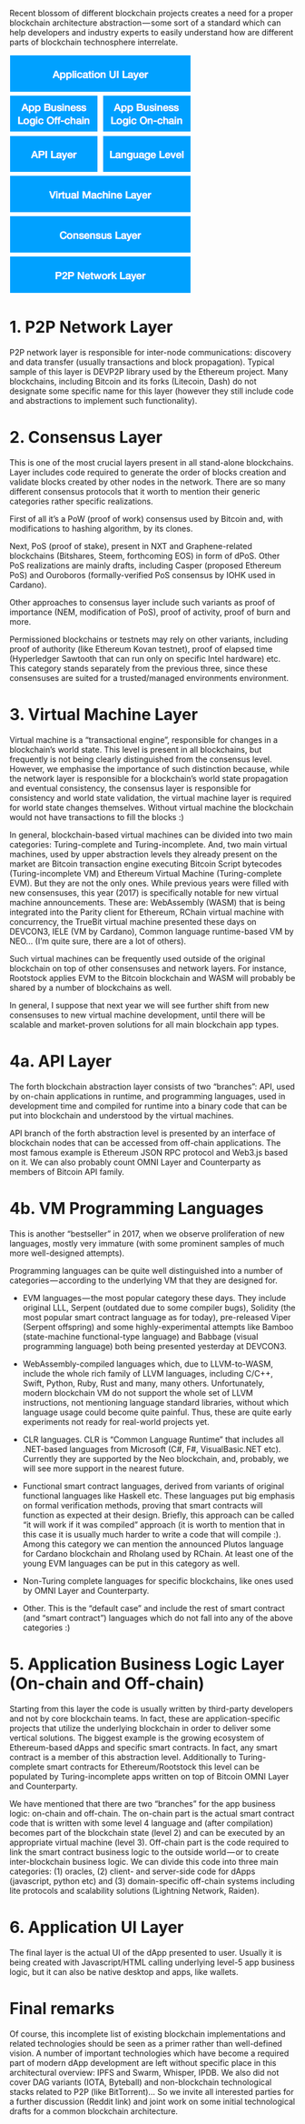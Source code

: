 Recent blossom of different blockchain projects creates a need for a proper blockchain architecture abstraction — some sort of a standard which can help developers and industry experts to easily understand how are different parts of blockchain technosphere interrelate.

![](1-N1f-31dvi6QiuN2J0IIhWA.png)

# 1. P2P Network Layer

P2P network layer is responsible for inter-node communications: discovery and data transfer 
(usually transactions and block propagation). Typical sample of this layer is DEVP2P library 
used by the Ethereum project. Many blockchains, including Bitcoin and its forks (Litecoin, Dash) 
do not designate some specific name for this layer (however they still include code and abstractions 
to implement such functionality).

# 2. Consensus Layer

This is one of the most crucial layers present in all stand-alone blockchains. Layer includes code 
required to generate the order of blocks creation and validate blocks created by other nodes in the network. 
There are so many different consensus protocols that it worth to mention their generic categories rather 
specific realizations.

First of all it’s a PoW (proof of work) consensus used by Bitcoin and, with modifications to hashing algorithm, by its clones.

Next, PoS (proof of stake), present in NXT and Graphene-related blockchains (Bitshares, Steem, 
forthcoming EOS) in form of dPoS. Other PoS realizations are mainly drafts, including Casper 
(proposed Ethereum PoS) and Ouroboros (formally-verified PoS consensus by IOHK used in Cardano).

Other approaches to consensus layer include such variants as proof of importance (NEM, modification of PoS), 
proof of activity, proof of burn and more.

Permissioned blockchains or testnets may rely on other variants, including proof of authority (like 
Ethereum Kovan testnet), proof of elapsed time (Hyperledger Sawtooth that can run only on specific Intel 
hardware) etc. This category stands separately from the previous three, since these consensuses are suited 
for a trusted/managed environments environment.

# 3. Virtual Machine Layer

Virtual machine is a “transactional engine”, responsible for changes in a blockchain’s world state. 
This level is present in all blockchains, but frequently is not being clearly distinguished from the consensus level.
However, we emphasise the importance of such distinction because, while the network layer is responsible 
for a blockchain’s world state propagation and eventual consistency, the consensus layer is responsible for 
consistency and world state validation, the virtual machine layer is required for world state changes themselves. 
Without virtual machine the blockchain would not have transactions to fill the blocks :)

In general, blockchain-based virtual machines can be divided into two main categories: Turing-complete and 
Turing-incomplete. And, two main virtual machines, used by upper abstraction levels they already present on the 
market are Bitcoin transaction engine executing Bitcoin Script bytecodes (Turing-incomplete VM) and 
Ethereum Virtual Machine (Turing-complete EVM). But they are not the only ones. While previous years were 
filled with new consensuses, this year (2017) is specifically notable for new virtual machine announcements. 
These are: WebAssembly (WASM) that is being integrated into the Parity client for Ethereum, RChain virtual 
machine with concurrency, the TrueBit virtual machine presented these days on DEVCON3, IELE (VM by Cardano), 
Common language runtime-based VM by NEO… (I’m quite sure, there are a lot of others).

Such virtual machines can be frequently used outside of the original blockchain on top of other consensuses 
and network layers. For instance, Rootstock applies EVM to the Bitcoin blockchain and WASM will probably be 
shared by a number of blockchains as well.

In general, I suppose that next year we will see further shift from new consensuses to new virtual machine 
development, until there will be scalable and market-proven solutions for all main blockchain app types.

# 4a. API Layer

The forth blockchain abstraction layer consists of two “branches”: API, used by on-chain applications in 
runtime, and programming languages, used in development time and compiled for runtime into a binary code 
that can be put into blockchain and understood by the virtual machines.

API branch of the forth abstraction level is presented by an interface of blockchain nodes that can be accessed 
from off-chain applications. The most famous example is Ethereum JSON RPC protocol and Web3.js based on it. 
We can also probably count OMNI Layer and Counterparty as members of Bitcoin API family.

# 4b. VM Programming Languages

This is another “bestseller” in 2017, when we observe proliferation of new languages, mostly very immature 
(with some prominent samples of much more well-designed attempts).

Programming languages can be quite well distinguished into a number of categories — according to the underlying 
VM that they are designed for.

- EVM languages — the most popular category these days. They include original LLL, Serpent (outdated due 
to some compiler bugs), Solidity (the most popular smart contract language as for today), pre-released Viper 
(Serpent offspring) and some highly-experimental attempts like Bamboo (state-machine functional-type language) 
and Babbage (visual programming language) both being presented yesterday at DEVCON3.

- WebAssembly-compiled languages which, due to LLVM-to-WASM, include the whole rich family of LLVM languages, 
including C/C++, Swift, Python, Ruby, Rust and many, many others. Unfortunately, modern blockchain VM do not 
support the whole set of LLVM instructions, not mentioning language standard libraries, without which language 
usage could become quite painful. Thus, these are quite early experiments not ready for real-world projects yet.

- CLR languages. CLR is “Common Language Runtime” that includes all .NET-based languages from Microsoft 
(C#, F#, VisualBasic.NET etc). Currently they are supported by the Neo blockchain, and, probably, we will see 
more support in the nearest future.

- Functional smart contract languages, derived from variants of original functional languages like Haskell etc. 
These languages put big emphasis on formal verification methods, proving that smart contracts will function 
as expected at their design. Briefly, this approach can be called “it will work if it was compiled” approach 
(it is worth to mention that in this case it is usually much harder to write a code that will compile :). 
Among this category we can mention the announced Plutos language for Cardano blockchain and Rholang used by RChain. 
At least one of the young EVM languages can be put in this category as well.

- Non-Turing complete languages for specific blockchains, like ones used by OMNI Layer and Counterparty.

- Other. This is the “default case” and include the rest of smart contract (and “smart contract”) languages which 
do not fall into any of the above categories :)

# 5. Application Business Logic Layer (On-chain and Off-chain)

Starting from this layer the code is usually written by third-party developers and not by core blockchain teams. 
In fact, these are application-specific projects that utilize the underlying blockchain in order to deliver some 
vertical solutions. The biggest example is the growing ecosystem of Ethereum-based dApps and specific smart contracts. 
In fact, any smart contract is a member of this abstraction level. Additionally to Turing-complete smart contracts 
for Ethereum/Rootstock this level can be populated by Turing-incomplete apps written on top of Bitcoin OMNI Layer and Counterparty.

We have mentioned that there are two “branches” for the app business logic: on-chain and off-chain. The on-chain 
part is the actual smart contract code that is written with some level 4 language and (after compilation) becomes 
part of the blockchain state (level 2) and can be executed by an appropriate virtual machine (level 3). Off-chain 
part is the code required to link the smart contract business logic to the outside world — or to create 
inter-blockchain business logic. We can divide this code into three main categories: (1) oracles, (2) client- and 
server-side code for dApps (javascript, python etc) and (3) domain-specific off-chain systems including lite protocols 
and scalability solutions (Lightning Network, Raiden).

# 6. Application UI Layer

The final layer is the actual UI of the dApp presented to user. Usually it is being created with Javascript/HTML 
calling underlying level-5 app business logic, but it can also be native desktop and apps, like wallets.

# Final remarks

Of course, this incomplete list of existing blockchain implementations and related technologies should be seen as a 
primer rather than well-defined vision. A number of important technologies which have become a required part of modern 
dApp development are left without specific place in this architectural overview: IPFS and Swarm, Whisper, IPDB. 
We also did not cover DAG variants (IOTA, Byteball) and non-blockchain technological stacks related to P2P 
(like BitTorrent)… So we invite all interested parties for a further discussion (Reddit link) and joint work on 
some initial technological drafts for a common blockchain architecture.
